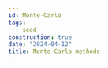 ```yaml
---
id: Monte-Carlo
tags:
  - seed
construction: true
date: "2024-04-12"
title: Monte-Carlo methods
---
```

